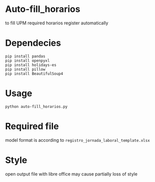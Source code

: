 # Auto-fill_horarios
to fill UPM required horarios register automatically

# Dependecies
```
pip install pandas
pip install openpyxl
pip install holidays-es
pip install pillow
pip install BeautifulSoup4
```

# Usage
```
python auto-fill_horarios.py
```

# Required file
model format is according to `registro_jornada_laboral_template.xlsx`

# Style
open output file with libre office may cause partially loss of style 
